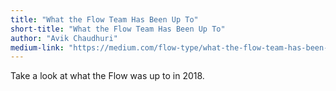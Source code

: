 ```yaml
---
title: "What the Flow Team Has Been Up To"
short-title: "What the Flow Team Has Been Up To"
author: "Avik Chaudhuri"
medium-link: "https://medium.com/flow-type/what-the-flow-team-has-been-up-to-54239c62004f"
---
```

Take a look at what the Flow was up to in 2018.
